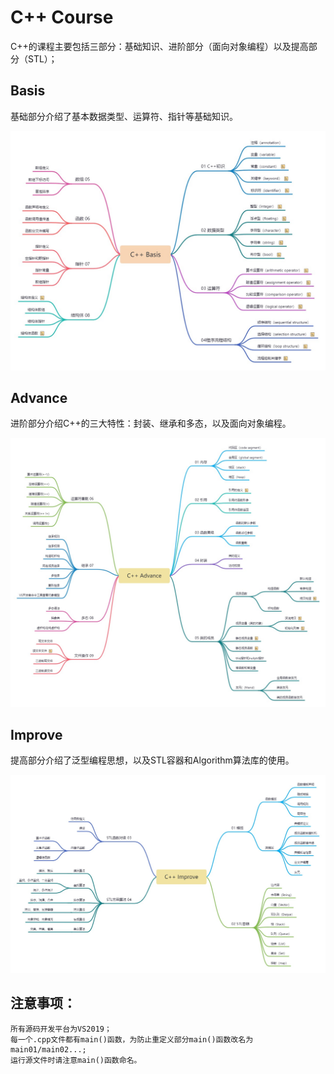 C++ Course
===
C++的课程主要包括三部分：基础知识、进阶部分（面向对象编程）以及提高部分（STL）；

## Basis
基础部分介绍了基本数据类型、运算符、指针等基础知识。

![Basis](./images/Basis.jpg)

## Advance
进阶部分介绍C++的三大特性：封装、继承和多态，以及面向对象编程。

![Advance](./images/Advance.jpg)

## Improve
提高部分介绍了泛型编程思想，以及STL容器和Algorithm算法库的使用。

![Improve](./images/Improve.jpg)

## 注意事项：
```
所有源码开发平台为VS2019；
每一个.cpp文件都有main()函数，为防止重定义部分main()函数改名为main01/main02...;
运行源文件时请注意main()函数命名。
```
